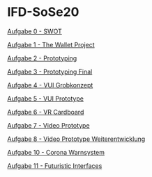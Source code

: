 # IFD-SoSe20

<a href="https://github.com/ar134/IFD-SoSe20/blob/master/Aufgabe_0.zip">Aufgabe 0 - SWOT</a>

<a href="https://github.com/ar134/IFD-SoSe20/blob/master/Aufgabe%201%20-%20The%20Wallet%20Project.pdf">Aufgabe 1 - The Wallet Project</a>

<a href="https://github.com/ar134/IFD-SoSe20/tree/master/Aufgabe%202">Aufgabe 2 - Prototyping</a>

<a href="https://raw.githack.com/ar134/IFD-SoSe20/master/Aufgabe_3/index.html">Aufgabe 3 - Prototyping Final</a>

<a href="https://github.com/ar134/IFD-SoSe20/tree/master/Aufgabe_4/ID_Aufgabe_4.png">Aufgabe 4 - VUI Grobkonzept</a>

<a href="https://rawcdn.githack.com/ar134/IFD-SoSe20/0c31af2be15ed534e8ee89f6c7c1dd62d953fd8c/Aufgabe_5/Aufgabe_5_VUI/playground-artyom.html">Aufgabe 5 - VUI Prototype</a>

<a href="https://github.com/ar134/IFD-SoSe20/blob/master/Aufgabe_6/Aufgabe_6.pdf">Aufgabe 6 - VR Cardboard</a>

<a href="https://github.com/ar134/IFD-SoSe20/blob/master/Aufgabe_7/Aufgabe_7.md">Aufgabe 7 - Video Prototype</a>

<a href="https://github.com/ar134/IFD-SoSe20/blob/master/Aufgabe_8/Aufgabe_8.md">Aufgabe 8 - Video Prototype Weiterentwicklung</a>

<a href="https://github.com/ar134/IFD-SoSe20/blob/master/Aufgabe_10/Aufgabe_10.md">Aufgabe 10 - Corona Warnsystem</a>

<a href="https://github.com/ar134/IFD-SoSe20/blob/master/Aufgabe_11/Aufgabe_11.md">Aufgabe 11 - Futuristic Interfaces</a>